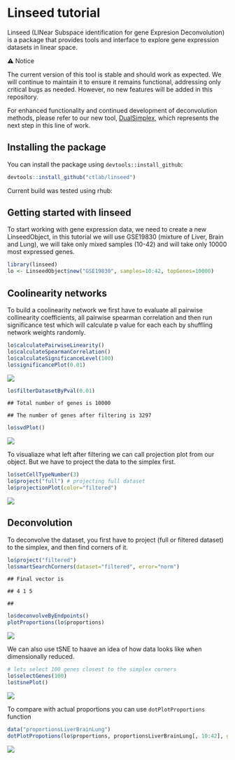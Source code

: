 Linseed tutorial
================

Linseed (LINear Subspace identification for gene Expresion Deconvolution) is a package that provides tools and interface to explore gene expression datasets in linear space.

⚠️ Notice

The current version of this tool is stable and should work as expected. We will continue to maintain it to ensure it remains functional, addressing only critical bugs as needed. However, no new features will be added in this repository.

For enhanced functionality and continued development of deconvolution methods, please refer to our new tool, [DualSimplex](https://github.com/artyomovlab/dualsimplex_paper), which represents the next step in this line of work.


Installing the package
----------------------

You can install the package using `devtools::install_github`:

``` r
devtools::install_github("ctlab/linseed")
```

Current build was tested using rhub:

Getting started with linseed
----------------------------

To start working with gene expression data, we need to create a new LinseedObject, in this tutorial we will use GSE19830 (mixture of Liver, Brain and Lung), we will take only mixed samples (10-42) and will take only 10000 most expressed genes.

``` r
library(linseed)
lo <- LinseedObject$new("GSE19830", samples=10:42, topGenes=10000)
```

Coolinearity networks
---------------------

To build a coolinearity network we first have to evaluate all pairwise collinearity coefficients, all pairwise spearman correlation and then run significance test which will calculate p value for each each by shuffling network weights randomly.

``` r
lo$calculatePairwiseLinearity()
lo$calculateSpearmanCorrelation()
lo$calculateSignificanceLevel(100)
lo$significancePlot(0.01)
```

![](Readme_files/figure-markdown_github/networks-1.png)

``` r
lo$filterDatasetByPval(0.01)
```

    ## Total number of genes is 10000

    ## The number of genes after filtering is 3297

``` r
lo$svdPlot()
```

![](Readme_files/figure-markdown_github/networks-2.png)

To visualiaze what left after filtering we can call projection plot from our object. But we have to project the data to the simplex first.

``` r
lo$setCellTypeNumber(3)
lo$project("full") # projecting full dataset
lo$projectionPlot(color="filtered")
```

![](Readme_files/figure-markdown_github/visi-1.png)

Deconvolution
-------------

To deconvolve the dataset, you first have to project (full or filtered dataset) to the simplex, and then find corners of it.

``` r
lo$project("filtered")
lo$smartSearchCorners(dataset="filtered", error="norm")
```

    ## Final vector is

    ## 4 1 5

    ## 

``` r
lo$deconvolveByEndpoints()
plotProportions(lo$proportions)
```

![](Readme_files/figure-markdown_github/deconvolution-1.png)

We can also use tSNE to haave an idea of how data looks like when dimensionally reduced.

``` r
# lets select 100 genes closest to the simplex corners 
lo$selectGenes(100)
lo$tsnePlot()
```

![](Readme_files/figure-markdown_github/rtsne-1.png)

To compare with actual proportions you can use `dotPlotProportions` function

``` r
data("proportionsLiverBrainLung")
dotPlotPropotions(lo$proportions, proportionsLiverBrainLung[, 10:42], guess=TRUE)
```

![](Readme_files/figure-markdown_github/proportions-1.png)
